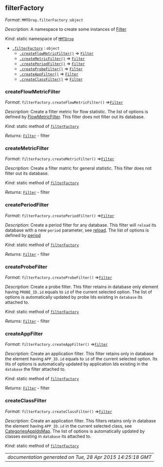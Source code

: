 ## filterFactory

*Format*: `MMTDrop.filterFactory` :`object`



*Description*: A namespace to create some instances of [Filter](Filter)

*Kind*: static namespace of [`MMTDrop`](typedef#markdown-header-mmtdrop)  


* [`.filterFactory`](#markdown-header-filterfactory) : `object`
    * [`.createFlowMetricFilter()`](#markdown-header-createflowmetricfilter) ⇒ [`Filter`](Filter)
    * [`.createMetricFilter()`](#markdown-header-createmetricfilter) ⇒ [`Filter`](Filter)
    * [`.createPeriodFilter()`](#markdown-header-createperiodfilter) ⇒ [`Filter`](Filter)
    * [`.createProbeFilter()`](#markdown-header-createprobefilter) ⇒ [`Filter`](Filter)
    * [`.createAppFilter()`](#markdown-header-createappfilter) ⇒ [`Filter`](Filter)
    * [`.createClassFilter()`](#markdown-header-createclassfilter) ⇒ [`Filter`](Filter)


### createFlowMetricFilter

*Format*: `filterFactory.createFlowMetricFilter()` ⇒[`Filter`](Filter)

*Description*: Create a filter metric for flow statistic.The list of options is defined by [FlowMetricFilter](constants#markdown-header-flowmetricfilter).This filter does not filter out its database.

*Kind*: static method of [`filterFactory`](filterFactory)  


*Returns*: [`Filter`](Filter) - filter  

### createMetricFilter

*Format*: `filterFactory.createMetricFilter()` ⇒[`Filter`](Filter)

*Description*: Create a filter matric for general statistic.This filter does not filter out its database.

*Kind*: static method of [`filterFactory`](filterFactory)  


*Returns*: [`Filter`](Filter) - filter  

### createPeriodFilter

*Format*: `filterFactory.createPeriodFilter()` ⇒[`Filter`](Filter)

*Description*: Create a period filter for any database.This filter will `reload` its database with a new `period` parameter, see [reload](Database#markdown-header-reload).The list of options is defined by [period](constants#markdown-header-period)

*Kind*: static method of [`filterFactory`](filterFactory)  


*Returns*: [`Filter`](Filter) - filter  

### createProbeFilter

*Format*: `filterFactory.createProbeFilter()` ⇒[`Filter`](Filter)

*Description*: Create a probe filter.This filter retains in database only element having `PROBE_ID.id` equals to `id` of the current selected option.The list of options is automatically updated by probe Ids existing in `database` its attached to.

*Kind*: static method of [`filterFactory`](filterFactory)  


*Returns*: [`Filter`](Filter) - filter  

### createAppFilter

*Format*: `filterFactory.createAppFilter()` ⇒[`Filter`](Filter)

*Description*: Create an application filter.This filter retains only in database the element having `APP_ID.id` equals to `id` of the current selected option.Its lits of options is automatically updated by application Ids existing in the `database` the filter attached to.

*Kind*: static method of [`filterFactory`](filterFactory)  


*Returns*: [`Filter`](Filter) - filter  

### createClassFilter

*Format*: `filterFactory.createClassFilter()` ⇒[`Filter`](Filter)

*Description*: Create an application filter.This filters retains only in database the element having `APP_ID.id` in the current selected class, see [CategoriesAppIdsMap](constants#markdown-header-categoriesappidsmap).The list of options is automatically updated by classes existing in `database` its attached to.

*Kind*: static method of [`filterFactory`](filterFactory)  


|                                                           |
|----------------------------------------------------------:|
|*documentation generated on Tue, 28 Apr 2015 14:25:18 GMT*|